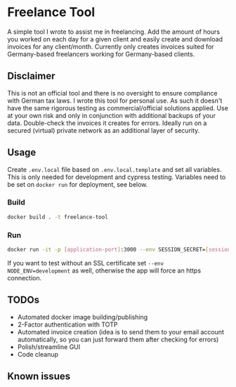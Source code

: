 # Freelance Tool

A simple tool I wrote to assist me in freelancing. Add the amount of hours you worked on each day for a given client and easily create and download invoices for any client/month.
Currently only creates invoices suited for Germany-based freelancers working for Germany-based clients.

## Disclaimer

This is not an official tool and there is no oversight to ensure compliance with German tax laws. I wrote this tool for personal use. As such it doesn't have the same rigorous testing as commercial/official solutions applied. Use at your own risk and only in conjunction with additional backups of your data. Double-check the invoices it creates for errors. Ideally run on a secured (virtual) private network as an additional layer of security.

## Usage

Create `.env.local` file based on `.env.local.template` and set all variables. This is only needed for development and cypress testing. Variables need to be set on `docker run` for deployment, see below.

### Build

```bash
docker build . -t freelance-tool
```

### Run

```bash
docker run -it -p [application-port]:3000 --env SESSION_SECRET=[session-secret] --env PGHOST=[postgres-host-ip] --env PGUSER=[postgres-user] --env PGPASSWORD=[postgres-pw] --env PGDATABASE=core --env PGPORT=6500 --env LOG_DIRECTORY=/app/logs freelance-tool
```

If you want to test without an SSL certificate set `--env NODE_ENV=development` as well, otherwise the app will force an https connection.

## TODOs

- Automated docker image building/publishing
- 2-Factor authentication with TOTP
- Automated invoice creation (idea is to send them to your email account automatically, so you can just forward them after checking for errors)
- Polish/streamline GUI
- Code cleanup

## Known issues
